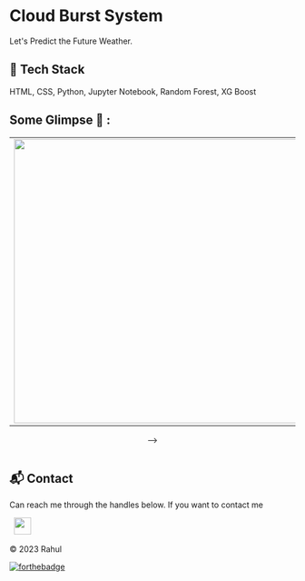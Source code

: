 # Cloud Burst System
Let's Predict the Future Weather.

## 📌 Tech Stack
HTML, CSS, Python, Jupyter Notebook, Random Forest, XG Boost

## Some Glimpse 🤩 :
<table>
 <tr>
  <td><img src = "https://res.cloudinary.com/phantomping/image/upload/v1747317148/Github%20Project/k1lzrdquf0cwrngl2tqs.png" width="500"></td>
  <td><img src = "https://res.cloudinary.com/phantomping/image/upload/v1747317074/Github%20Project/rvexadx1tufo2ioaspnc.png" width="500"></td>
 </tr>
</table>
<div align="center">
<table>
<tr>
<!-- <td><img src = "(https://user-images.githubusercontent.com/108818360/188401020-69357d33-7c60-445e-a438-658bf77fd415.png](https://res.cloudinary.com/phantomping/image/upload/v1747293303/t36qsxbqov58sxkojtmc.png)" width="200"></td>
<!-- <td><img src = "https://user-images.githubusercontent.com/108818360/188401033-e5e8a295-d27e-4a86-a3b5-cc90a1ac4460.png" width="200"></td> --> -->
</table>
</tr>
</div>

<h2>📬 Contact</h2>

Can reach me through the handles below. If you want to contact me

&nbsp;&nbsp;<a href="https://www.linkedin.com/in/g-rahul-871002255/"><img src="https://www.felberpr.com/wp-content/uploads/linkedin-logo.png" width="30"></img></a>

© 2023 Rahul

[![forthebadge](https://forthebadge.com/images/badges/built-with-love.svg)](https://forthebadge.com)
